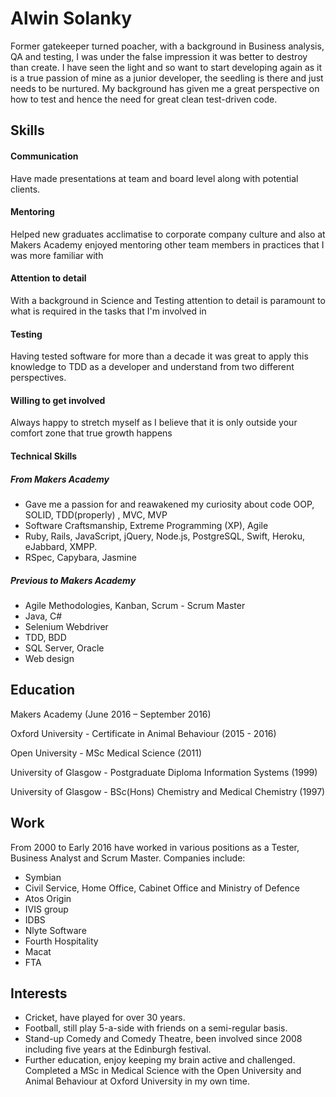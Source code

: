 # Alwin Solanky

Former gatekeeper turned poacher, with a background in Business analysis, QA and testing, I was under the false impression it was better to destroy than create.  I have seen the light and so want to start developing again as it is a true passion of mine as a junior developer, the seedling is there and just needs to be nurtured.  My background has given me a great perspective on how to test and hence the need for great clean test-driven code.  

## Skills

#### Communication
  Have made presentations at team and board level along with potential clients.

#### Mentoring
  Helped new graduates acclimatise to corporate company culture and also at Makers Academy enjoyed mentoring other team members in practices that I was more familiar with

#### Attention to detail
  With a background in Science and Testing attention to detail is paramount to what is required in the tasks that I'm involved in

#### Testing
  Having tested software for more than a decade it was great to apply this knowledge to TDD as a developer and understand from two different perspectives.

#### Willing to get involved
  Always happy to stretch myself as I believe that it is only outside your comfort zone that true growth happens

#### Technical Skills

##### From Makers Academy
* Gave me a passion for and reawakened  my curiosity about code
OOP, SOLID, TDD(properly) , MVC, MVP
* Software Craftsmanship, Extreme Programming (XP), Agile
* Ruby, Rails, JavaScript, jQuery, Node.js, PostgreSQL, Swift, Heroku, eJabbard, XMPP.
* RSpec, Capybara, Jasmine

##### Previous to Makers Academy
* Agile Methodologies, Kanban, Scrum - Scrum Master
* Java, C#
* Selenium Webdriver
* TDD, BDD
* SQL Server, Oracle
* Web design

## Education
Makers Academy (June 2016 – September 2016)

Oxford University - Certificate in Animal Behaviour (2015 - 2016)

Open University - MSc Medical Science (2011)

University of Glasgow - Postgraduate Diploma Information Systems (1999)

University of Glasgow - BSc(Hons) Chemistry and Medical Chemistry (1997)


## Work

From 2000 to Early 2016 have worked in various positions as a Tester, Business Analyst and Scrum Master. Companies include:

* Symbian
* Civil Service, Home Office, Cabinet Office and Ministry of Defence
* Atos Origin
* IVIS group
* IDBS
* Nlyte Software
* Fourth Hospitality
* Macat
* FTA


## Interests

* Cricket, have played for over 30 years.  
* Football, still play 5-a-side with friends on a semi-regular basis.  
* Stand-up Comedy and Comedy Theatre, been involved since 2008 including five years at the Edinburgh festival.
* Further education, enjoy keeping my brain active and challenged.  Completed a MSc in Medical Science with the Open University and Animal Behaviour at Oxford University in my own time.
